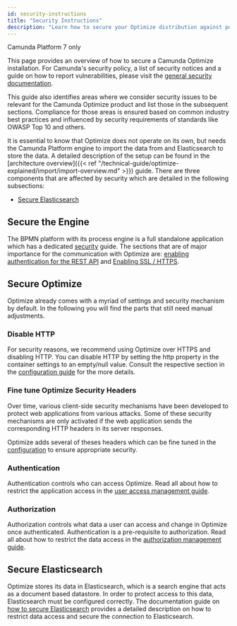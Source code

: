 ```yaml
---
id: security-instructions
title: "Security Instructions"
description: "Learn how to secure your Optimize distribution against potential attacks."
---
```


<span class="badge badge--platform">Camunda Platform 7 only</span>

This page provides an overview of how to secure a Camunda Optimize installation. For Camunda's security policy, a list of security notices and a guide on how to report vulnerabilities, please visit the [general security documentation](https://docs.camunda.org/security/).

This guide also identifies areas where we consider security issues to be relevant for the Camunda Optimize product and list those in the subsequent sections. Compliance for those areas is ensured based on common industry best practices and influenced by security requirements of standards like OWASP Top 10 and others.

It is essential to know that Optimize does not operate on its own, but needs the Camunda Platform engine to import the data from and Elasticsearch to store the data. A detailed description of the setup can be found in the [architecture overview]({{< ref "/technical-guide/optimize-explained/import/import-overview.md" >}}) guide. There are three components that are affected by security which are detailed in the following subsections:

- [Secure Elasticsearch](#secure-elasticsearch)

## Secure the Engine

The BPMN platform with its process engine is a full standalone application which has a dedicated [security](https://docs.camunda.org/manual/latest/user-guide/security/) guide. The sections that are of major importance for the communication with Optimize are: [enabling authentication for the REST API](https://docs.camunda.org/manual/latest/user-guide/security/#enabling-authentication-for-the-rest-api/#enabling-authentication-for-the-rest-api) and [Enabling SSL / HTTPS](https://docs.camunda.org/manual/latest/user-guide/security/#enabling-authentication-for-the-rest-api).

## Secure Optimize

Optimize already comes with a myriad of settings and security mechanism by default. In the following you will find the parts that still need manual adjustments.

### Disable HTTP

For security reasons, we recommend using Optimize over HTTPS and disabling HTTP. You can disable HTTP by setting the http property in the container settings to an empty/null value. Consult the respective section in the [configuration guide](./configuration.md/#container) for the more details.

### Fine tune Optimize Security Headers

Over time, various client-side security mechanisms have been developed to protect web applications from various attacks. Some of these security mechanisms are only activated if the web application sends the corresponding HTTP headers in its server responses.

Optimize adds several of theses headers which can be fine tuned in the [configuration](./configuration.md/#security) to ensure appropriate security.

### Authentication

Authentication controls who can access Optimize. Read all about how to restrict the application access in the [user access management guide](./user-management.md).

### Authorization

Authorization controls what data a user can access and change in Optimize once authenticated. Authentication is a pre-requisite to authorization. Read all about how to restrict the data access in the [authorization management guide](./authorization-management.md).

## Secure Elasticsearch

Optimize stores its data in Elasticsearch, which is a search engine that acts as a document based datastore. In order to protect access to this data, Elasticsearch must be configured correctly. The documentation guide on [how to secure Elasticsearch](./secure-elasticsearch.md) provides a detailed description on how to restrict data access and secure the connection to Elasticsearch.